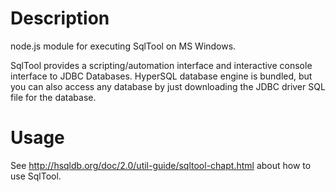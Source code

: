 # Description
node.js module for executing SqlTool on MS Windows.

SqlTool provides a scripting/automation interface and interactive console
interface to JDBC Databases.
HyperSQL database engine is bundled, but you can also access any database by
just downloading the JDBC driver SQL file for the database.

# Usage
See http://hsqldb.org/doc/2.0/util-guide/sqltool-chapt.html about how to use
SqlTool.
